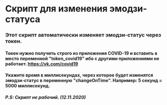 # Скрипт для изменения эмодзи-статуса

### Этот скрипт автоматически изменяет эмодзи-статус через токен.
#### Токен нужно получить строго из приложения COVID-19 и вставить в место переменной "token_covid19" ибо с другими приложениями не работает. https://vk.com/covid19
#### Укажите время в миллисекундах, через которое будет изменятся эмодзи-статус в переменную "changeOnTime". Например: 5 секунд = 5000 миллисекунд.

##### P.S: Скрипт не рабочий. (12.11.2020)
